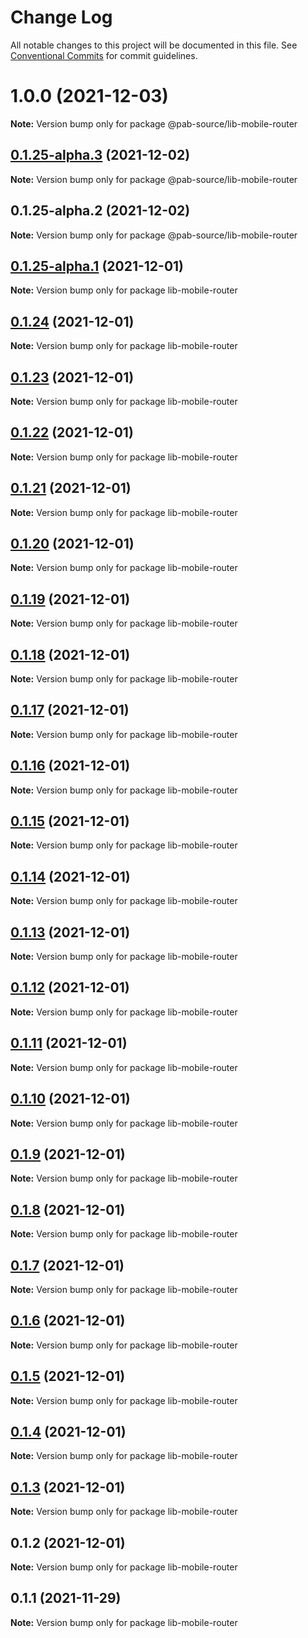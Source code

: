 # Change Log

All notable changes to this project will be documented in this file.
See [Conventional Commits](https://conventionalcommits.org) for commit guidelines.

# 1.0.0 (2021-12-03)

**Note:** Version bump only for package @pab-source/lib-mobile-router





## [0.1.25-alpha.3](https://github.com/compare/@pab-source/lib-mobile-router@0.1.25-alpha.2...@pab-source/lib-mobile-router@0.1.25-alpha.3) (2021-12-02)

**Note:** Version bump only for package @pab-source/lib-mobile-router





## 0.1.25-alpha.2 (2021-12-02)

**Note:** Version bump only for package @pab-source/lib-mobile-router





## [0.1.25-alpha.1](https://github.com/Pab-Source/@pab-source/rn-router/compare/lib-mobile-router@0.1.24...lib-mobile-router@0.1.25-alpha.1) (2021-12-01)

**Note:** Version bump only for package lib-mobile-router

## [0.1.24](https://github.com/Pab-Source/@pab-source/rn-router/compare/lib-mobile-router@0.1.23...lib-mobile-router@0.1.24) (2021-12-01)

**Note:** Version bump only for package lib-mobile-router

## [0.1.23](https://github.com/Pab-Source/@pab-source/rn-router/compare/lib-mobile-router@0.1.22...lib-mobile-router@0.1.23) (2021-12-01)

**Note:** Version bump only for package lib-mobile-router

## [0.1.22](https://github.com/Pab-Source/@pab-source/rn-router/compare/lib-mobile-router@0.1.21...lib-mobile-router@0.1.22) (2021-12-01)

**Note:** Version bump only for package lib-mobile-router

## [0.1.21](https://github.com/Pab-Source/@pab-source/rn-router/compare/lib-mobile-router@0.1.20...lib-mobile-router@0.1.21) (2021-12-01)

**Note:** Version bump only for package lib-mobile-router

## [0.1.20](https://github.com/Pab-Source/@pab-source/rn-router/compare/lib-mobile-router@0.1.19...lib-mobile-router@0.1.20) (2021-12-01)

**Note:** Version bump only for package lib-mobile-router

## [0.1.19](https://github.com/Pab-Source/@pab-source/rn-router/compare/lib-mobile-router@0.1.18...lib-mobile-router@0.1.19) (2021-12-01)

**Note:** Version bump only for package lib-mobile-router

## [0.1.18](https://github.com/Pab-Source/@pab-source/rn-router/compare/lib-mobile-router@0.1.17...lib-mobile-router@0.1.18) (2021-12-01)

**Note:** Version bump only for package lib-mobile-router

## [0.1.17](https://github.com/Pab-Source/@pab-source/rn-router/compare/lib-mobile-router@0.1.16...lib-mobile-router@0.1.17) (2021-12-01)

**Note:** Version bump only for package lib-mobile-router

## [0.1.16](https://github.com/Pab-Source/@pab-source/rn-router/compare/lib-mobile-router@0.1.15...lib-mobile-router@0.1.16) (2021-12-01)

**Note:** Version bump only for package lib-mobile-router

## [0.1.15](https://github.com/Pab-Source/@pab-source/rn-router/compare/lib-mobile-router@0.1.14...lib-mobile-router@0.1.15) (2021-12-01)

**Note:** Version bump only for package lib-mobile-router

## [0.1.14](https://github.com/Pab-Source/@pab-source/rn-router/compare/lib-mobile-router@0.1.13...lib-mobile-router@0.1.14) (2021-12-01)

**Note:** Version bump only for package lib-mobile-router

## [0.1.13](https://github.com/Pab-Source/@pab-source/rn-router/compare/lib-mobile-router@0.1.12...lib-mobile-router@0.1.13) (2021-12-01)

**Note:** Version bump only for package lib-mobile-router

## [0.1.12](https://github.com/Pab-Source/@pab-source/rn-router/compare/lib-mobile-router@0.1.11...lib-mobile-router@0.1.12) (2021-12-01)

**Note:** Version bump only for package lib-mobile-router

## [0.1.11](https://github.com/Pab-Source/@pab-source/rn-router/compare/lib-mobile-router@0.1.10...lib-mobile-router@0.1.11) (2021-12-01)

**Note:** Version bump only for package lib-mobile-router

## [0.1.10](https://github.com/Pab-Source/@pab-source/rn-router/compare/lib-mobile-router@0.1.9...lib-mobile-router@0.1.10) (2021-12-01)

**Note:** Version bump only for package lib-mobile-router

## [0.1.9](https://github.com/Pab-Source/@pab-source/rn-router/compare/lib-mobile-router@0.1.8...lib-mobile-router@0.1.9) (2021-12-01)

**Note:** Version bump only for package lib-mobile-router

## [0.1.8](https://github.com/Pab-Source/@pab-source/rn-router/compare/lib-mobile-router@0.1.7...lib-mobile-router@0.1.8) (2021-12-01)

**Note:** Version bump only for package lib-mobile-router

## [0.1.7](https://github.com/Pab-Source/@pab-source/rn-router/compare/lib-mobile-router@0.1.6...lib-mobile-router@0.1.7) (2021-12-01)

**Note:** Version bump only for package lib-mobile-router

## [0.1.6](https://github.com/Pab-Source/@pab-source/rn-router/compare/lib-mobile-router@0.1.5...lib-mobile-router@0.1.6) (2021-12-01)

**Note:** Version bump only for package lib-mobile-router

## [0.1.5](https://github.com/Pab-Source/@pab-source/rn-router/compare/lib-mobile-router@0.1.4...lib-mobile-router@0.1.5) (2021-12-01)

**Note:** Version bump only for package lib-mobile-router

## [0.1.4](https://github.com/Pab-Source/@pab-source/rn-router/compare/lib-mobile-router@0.1.3...lib-mobile-router@0.1.4) (2021-12-01)

**Note:** Version bump only for package lib-mobile-router

## [0.1.3](https://github.com/Pab-Source/@pab-source/rn-router/compare/lib-mobile-router@0.1.2...lib-mobile-router@0.1.3) (2021-12-01)

**Note:** Version bump only for package lib-mobile-router

## 0.1.2 (2021-12-01)

**Note:** Version bump only for package lib-mobile-router

## 0.1.1 (2021-11-29)

**Note:** Version bump only for package lib-mobile-router
